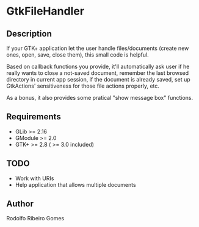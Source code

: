 GtkFileHandler
==============

Description
--------------
If your GTK+ application let the user handle files/documents (create new ones,
open, save, close them), this small code is helpful.

Based on callback functions you provide, it'll automatically ask user if he
really wants to close a not-saved document, remember the last browsed directory
in current app session, if the document is already saved, set up GtkActions'
sensitiveness for those file actions properly, etc.

As a bonus, it also provides some pratical "show message box" functions.

Requirements
-------------
* GLib >= 2.16
* GModule >= 2.0
* GTK+ >= 2.8 ( >= 3.0 included)

TODO
-------------
* Work with URIs
* Help application that allows multiple documents

Author
--------------
Rodolfo Ribeiro Gomes
